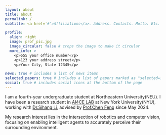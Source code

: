 ```yaml
---
layout: about
title: about
permalink: /
subtitle: <a href='#'>Affiliations</a>. Address. Contacts. Motto. Etc.

profile:
  align: right
  image: prof_pic.jpg
  image_circular: false # crops the image to make it circular
  more_info: >
    <p>555 your office number</p>
    <p>123 your address street</p>
    <p>Your City, State 12345</p>

news: true # includes a list of news items
selected_papers: true # includes a list of papers marked as "selected={true}"
social: true # includes social icons at the bottom of the page
---
```


I am a fourth-year undergraduate student at Northeastern University(NEU). I have been a research student in [AI4CE LAB](https://ai4ce.github.io/) at New York University(NYU), working with [Dr.Sihang Li](https://louis-leee.github.io/), advised by [Prof.Chen Feng](https://engineering.nyu.edu/faculty/chen-feng) since May 2024.

My research interest lies in the intersection of robotics and computer vision, focusing on enabling intelligent agents to accurately perceive their surrounding environment.
